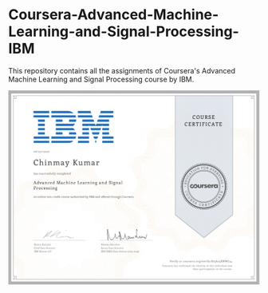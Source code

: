 # Coursera-Advanced-Machine-Learning-and-Signal-Processing-IBM
This repository contains all the assignments of Coursera's Advanced Machine Learning and Signal Processing course by IBM.

<img src="certificate/Coursera-Advanced-Machine-Learning-and-Signal-Processing-Certificate.jpg" width="700">
